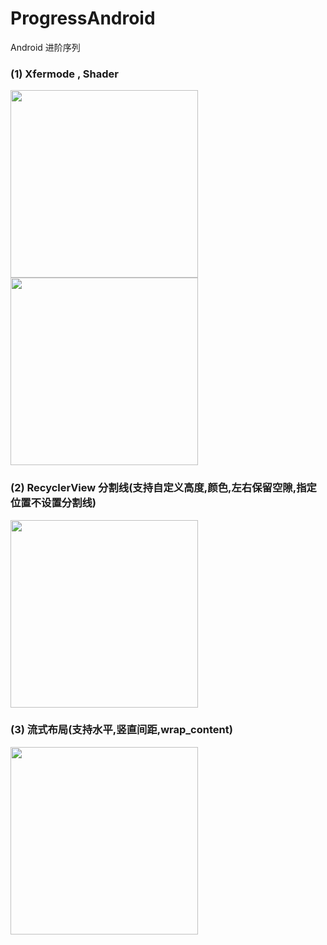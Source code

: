 # ProgressAndroid
Android 进阶序列

### (1) Xfermode , Shader
<img src="https://github.com/xing16/ProgressAndroid/raw/master/screenshot/highlight.gif" width="300px">       <img src="https://github.com/xing16/ProgressAndroid/raw/master/screenshot/ComposeShader.gif" width="300px">
### (2) RecyclerView 分割线(支持自定义高度,颜色,左右保留空隙,指定位置不设置分割线)
<img src="https://github.com/xing16/ProgressAndroid/raw/master/screenshot/LinearItemDecoration.png" width="300px">

### (3) 流式布局(支持水平,竖直间距,wrap_content)
<img src="https://github.com/xing16/ProgressAndroid/raw/master/screenshot/FlowLayout2.png" width="300px"> 
